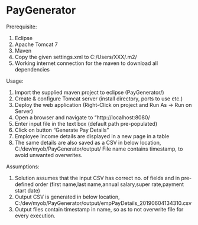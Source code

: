 # PayGenerator

Prerequisite:

1. Eclipse
2. Apache Tomcat 7
3. Maven
4. Copy the given settings.xml to C:/Users/XXX/.m2/
5. Working internet connection for the maven to download all dependencies



Usage:

1. Import the supplied maven project to eclipse (PayGenerator/)
2. Create & configure Tomcat server (install directory, ports to use etc.)
3. Deploy the web application (Right-Click on project and Run As -> Run on Server)
4. Open a browser and navigate to “http://localhost:8080/
5. Enter input file in the text box (default path pre-populated)
6. Click on button “Generate Pay Details”
7. Employee Income details are displayed in a new page in a table
8. The same details are also saved as a CSV in below location,
	C:/dev/myob/PayGenerator/output/
	File name contains timestamp, to avoid unwanted overwrites.


Assumptions:

1. Solution assumes that the input CSV has correct no. of fields and in pre-defined order (first name,last name,annual salary,super rate,payment start date)
2. Output CSV is generated in below location,
C:/dev/myob/PayGenerator/output/empPayDetails_20190604134310.csv
3. Output files contain timestamp in name, so as to not overwrite file for every execution.



